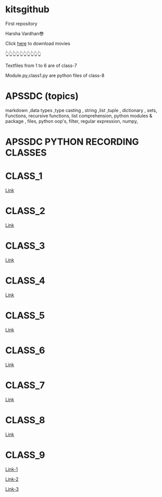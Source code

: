 # kitsgithub
First repository

Harsha Vardhan😎

Click [here](https://ww3.ibomma.org/) to download movies

👆👆👆👆👆👆👆👆👆👆

Textfiles from 1 to 6 are of class-7

Module.py,class1.py are python files of class-8

# APSSDC (topics)
 
markdown ,data types ,type casting ,
string ,list ,tuple , dictionary ,
sets, Functions, recursive functions,
list comprehension, python modules & package ,
files, python oop's, filter, regular 
expression, numpy, 


# APSSDC PYTHON RECORDING CLASSES

# CLASS_1
[Link](https://transcripts.gotomeeting.com/#/s/dca7707d6b5f911ebe4be2c6a25cc91ef93a721dcc07b46bdb6e0d1dca0d9165)

# CLASS_2
[Link](https://transcripts.gotomeeting.com/#/s/652882a0dc4eec0af94a9f2146da8498c953315ee225dba206d50ca436d1db28)

# CLASS_3
[Link](https://transcripts.gotomeeting.com/#/s/ac640c66274e2bee0405958e53e0ae787e8fc4afb11ca279edb36467e3ba7429)

# CLASS_4
[Link](https://transcripts.gotomeeting.com/#/s/4e5f7d5cc172645780a17f65fd2d8b8bdbb9c948f5e5f6908629c01b6d82b360)

# CLASS_5
[Link](https://transcripts.gotomeeting.com/#/s/4ab721f9ee021e3d29eec38811cc8c1b29e376a29bdfe159239443ea7aeebb7d)

# CLASS_6
[Link](https://transcripts.gotomeeting.com/#/s/30a68b93e191f38b1bbd7cf6001c07d01b681bf2658955b73394d5a630ff002c)

# CLASS_7
[Link](https://transcripts.gotomeeting.com/#/s/1250a41fd4798b0acd597ba847f2d8788cecd9bb41c4dc81bb11a197248906a2)

# CLASS_8
[Link](https://transcripts.gotomeeting.com/#/s/ee7d1ab2c981cbc68d9f1628bad82e9f9f8e7e93fbd4f62438ec7a0c3dd535c7)

# CLASS_9
[Link-1](https://transcripts.gotomeeting.com/#/s/e69d3d2529f12656eeff5082b17cd6f7b1bec31a5f72f309117acba92f78b2c7)

[Link-2](https://transcripts.gotomeeting.com/#/s/8f46293f37547185c0e94b63b1100ca217acc1b311a4ca8dab2c3c3fd926d056)

[Link-3]()
